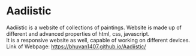 # Aadiistic
Aadiistic is a website of collections of paintings. Website is made up of different and advanced properties of html, css, javascript.  
It is a responsive website as well, capable of working on different devices.
Link of Webpage: https://bhuvan1407.github.io/Aadiistic/
